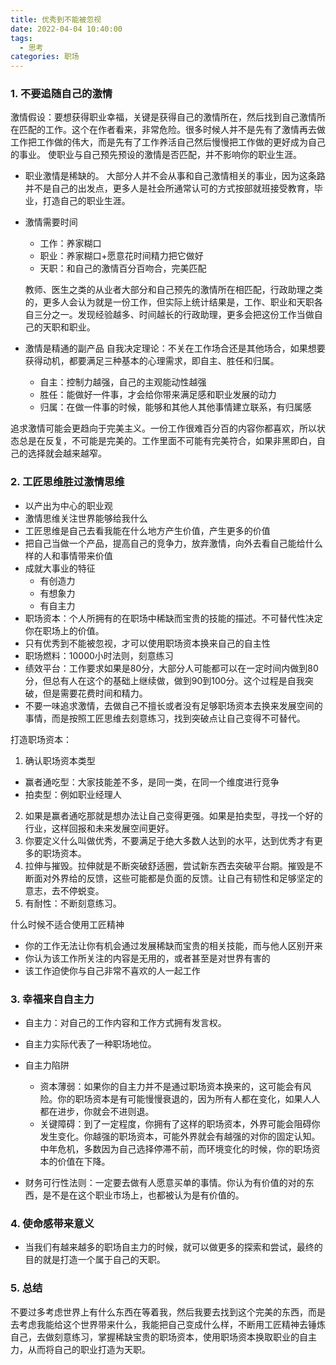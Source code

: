 ```yaml
---
title: 优秀到不能被忽视
date: 2022-04-04 10:40:00
tags: 
  - 思考
categories: 职场
---
```


### 1. 不要追随自己的激情
激情假设：要想获得职业幸福，关键是获得自己的激情所在，然后找到自己激情所在匹配的工作。这个在作者看来，非常危险。很多时候人并不是先有了激情再去做工作把工作做的伟大，而是先有了工作养活自己然后慢慢把工作做的更好成为自己的事业。
使职业与自己预先预设的激情是否匹配，并不影响你的职业生涯。
- 职业激情是稀缺的。
大部分人并不会从事和自己激情相关的事业，因为这条路并不是自己的出发点，更多人是社会所通常认可的方式按部就班接受教育，毕业，打造自己的职业生涯。

- 激情需要时间
  - 工作：养家糊口
  - 职业：养家糊口+愿意花时间精力把它做好
  - 天职：和自己的激情百分百吻合，完美匹配
  
  教师、医生之类的从业者大部分和自己预先的激情所在相匹配，行政助理之类的，更多人会认为就是一份工作，但实际上统计结果是，工作、职业和天职各自三分之一。发现经验越多、时间越长的行政助理，更多会把这份工作当做自己的天职和职业。

- 激情是精通的副产品
自我决定理论：不关在工作场合还是其他场合，如果想要获得动机，都要满足三种基本的心理需求，即自主、胜任和归属。
  - 自主：控制力越强，自己的主观能动性越强
  - 胜任：能做好一件事，才会给你带来满足感和职业发展的动力
  - 归属：在做一件事的时候，能够和其他人其他事情建立联系，有归属感

追求激情可能会更趋向于完美主义。一份工作很难百分百的内容你都喜欢，所以状态总是在反复，不可能是完美的。工作里面不可能有完美符合，如果非黑即白，自己的选择就会越来越窄。

### 2. 工匠思维胜过激情思维
- 以产出为中心的职业观
- 激情思维关注世界能够给我什么
- 工匠思维是自己去看我能在什么地方产生价值，产生更多的价值
- 把自己当做一个产品，提高自己的竞争力，放弃激情，向外去看自己能给什么样的人和事情带来价值
- 成就大事业的特征
  - 有创造力
  - 有想象力
  - 有自主力
- 职场资本：个人所拥有的在职场中稀缺而宝贵的技能的描述。不可替代性决定你在职场上的价值。
- 只有优秀到不能被忽视，才可以使用职场资本换来自己的自主性
- 职场燃料：10000小时法则，刻意练习
- 绩效平台：工作要求如果是80分，大部分人可能都可以在一定时间内做到80分，但总有人在这个的基础上继续做，做到90到100分。这个过程是自我突破，但是需要花费时间和精力。
- 不要一味追求激情，去做自己不擅长或者没有足够职场资本去换来发展空间的事情，而是按照工匠思维去刻意练习，找到突破点让自己变得不可替代。

打造职场资本：
1. 确认职场资本类型
  - 赢者通吃型：大家技能差不多，是同一类，在同一个维度进行竞争
  - 拍卖型：例如职业经理人
2. 如果是赢者通吃那就是想办法让自己变得更强。如果是拍卖型，寻找一个好的行业，这样回报和未来发展空间更好。
3. 你要定义什么叫做优秀，不要满足于绝大多数人达到的水平，达到优秀才有更多的职场资本。
4. 拉伸与摧毁。拉伸就是不断突破舒适圈，尝试新东西去突破平台期。摧毁是不断面对外界给的反馈，这些可能都是负面的反馈。让自己有韧性和足够坚定的意志，去不停蜕变。
5. 有耐性：不断刻意练习。

什么时候不适合使用工匠精神
  - 你的工作无法让你有机会通过发展稀缺而宝贵的相关技能，而与他人区别开来
  - 你认为该工作所关注的内容是无用的，或者甚至是对世界有害的
  - 该工作迫使你与自己非常不喜欢的人一起工作

### 3. 幸福来自自主力
- 自主力：对自己的工作内容和工作方式拥有发言权。
- 自主力实际代表了一种职场地位。
- 自主力陷阱
  - 资本薄弱：如果你的自主力并不是通过职场资本换来的，这可能会有风险。你的职场资本是有可能慢慢衰退的，因为所有人都在变化，如果人人都在进步，你就会不进则退。
  - 关键障碍：到了一定程度，你拥有了这样的职场资本，外界可能会阻碍你发生变化。你越强的职场资本，可能外界就会有越强的对你的固定认知。中年危机，多数因为自己选择停滞不前，而环境变化的时候，你的职场资本的价值在下降。

- 财务可行性法则：一定要去做有人愿意买单的事情。你认为有价值的对的东西，是不是在这个职业市场上，也都被认为是有价值的。

### 4. 使命感带来意义
- 当我们有越来越多的职场自主力的时候，就可以做更多的探索和尝试，最终的目的就是打造一个属于自己的天职。

### 5. 总结
不要过多考虑世界上有什么东西在等着我，然后我要去找到这个完美的东西，而是去考虑我能给这个世界带来什么，我能把自己变成什么样，不断用工匠精神去锤炼自己，去做刻意练习，掌握稀缺宝贵的职场资本，使用职场资本换取职业的自主力，从而将自己的职业打造为天职。